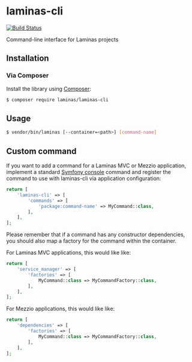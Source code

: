 # laminas-cli

[![Build Status](https://github.com/laminas/laminas-cli/actions/workflows/continuous-integration.yml/badge.svg)](https://github.com/laminas/laminas-cli/actions/workflows/continuous-integration.yml)

Command-line interface for Laminas projects

## Installation

### Via Composer

Install the library using [Composer](https://getcomposer.org):

```bash
$ composer require laminas/laminas-cli
```

## Usage

```bash
$ vendor/bin/laminas [--container=<path>] [command-name]
```

## Custom command

If you want to add a command for a Laminas MVC or Mezzio application, implement a standard [Symfony console](https://symfony.com/doc/current/components/console.html) command and register the command to use with laminas-cli via application configuration:

```php
return [
    'laminas-cli' => [
        'commands' => [
            'package:command-name' => MyCommand::class,
        ],
    ],
];
```

Please remember that if a command has any constructor dependencies, you should also map a factory for the command within the container.

For Laminas MVC applications, this would like like:

```php
return [
    'service_manager' => [
        'factories' => [
            MyCommand::class => MyCommandFactory::class,
        ],
    ],
];
```

For Mezzio applications, this would like like:

```php
return [
    'dependencies' => [
        'factories' => [
            MyCommand::class => MyCommandFactory::class,
        ],
    ],
];
```

